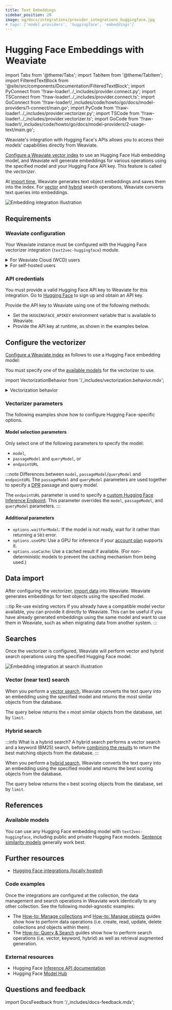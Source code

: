 ```yaml
---
title: Text Embeddings
sidebar_position: 20
image: og/docs/integrations/provider_integrations_huggingface.jpg
# tags: ['model providers', 'huggingface', 'embeddings']
---
```


# Hugging Face Embeddings with Weaviate


import Tabs from '@theme/Tabs';
import TabItem from '@theme/TabItem';
import FilteredTextBlock from '@site/src/components/Documentation/FilteredTextBlock';
import PyConnect from '!!raw-loader!../_includes/provider.connect.py';
import TSConnect from '!!raw-loader!../_includes/provider.connect.ts';
import GoConnect from '!!raw-loader!/_includes/code/howto/go/docs/model-providers/1-connect/main.go';
import PyCode from '!!raw-loader!../_includes/provider.vectorizer.py';
import TSCode from '!!raw-loader!../_includes/provider.vectorizer.ts';
import GoCode from '!!raw-loader!/_includes/code/howto/go/docs/model-providers/2-usage-text/main.go';

Weaviate's integration with Hugging Face's APIs allows you to access their models' capabilities directly from Weaviate.

[Configure a Weaviate vector index](#configure-the-vectorizer) to use an Hugging Face Hub embedding model, and Weaviate will generate embeddings for various operations using the specified model and your Hugging Face API key. This feature is called the *vectorizer*.

At [import time](#data-import), Weaviate generates text object embeddings and saves them into the index. For [vector](#vector-near-text-search) and [hybrid](#hybrid-search) search operations, Weaviate converts text queries into embeddings.

![Embedding integration illustration](../_includes/integration_huggingface_embedding.png)

## Requirements

### Weaviate configuration

Your Weaviate instance must be configured with the Hugging Face vectorizer integration (`text2vec-huggingface`) module.

<details>
  <summary>For Weaviate Cloud (WCD) users</summary>

This integration is enabled by default on Weaviate Cloud (WCD) serverless instances.

</details>

<details>
  <summary>For self-hosted users</summary>

- Check the [cluster metadata](/deploy/configuration/meta.md) to verify if the module is enabled.
- Follow the [how-to configure modules](../../configuration/modules.md) guide to enable the module in Weaviate.

</details>

### API credentials

You must provide a valid Hugging Face API key to Weaviate for this integration. Go to [Hugging Face](https://huggingface.co/docs/api-inference/en/quicktour) to sign up and obtain an API key.

Provide the API key to Weaviate using one of the following methods:

- Set the `HUGGINGFACE_APIKEY` environment variable that is available to Weaviate.
- Provide the API key at runtime, as shown in the examples below.

<Tabs groupId="languages">

 <TabItem value="py" label="Python API v4">
    <FilteredTextBlock
      text={PyConnect}
      startMarker="# START HuggingFaceInstantiation"
      endMarker="# END HuggingFaceInstantiation"
      language="py"
    />
  </TabItem>

 <TabItem value="js" label="JS/TS API v3">
    <FilteredTextBlock
      text={TSConnect}
      startMarker="// START HuggingFaceInstantiation"
      endMarker="// END HuggingFaceInstantiation"
      language="ts"
    />
  </TabItem>

  <TabItem value="go" label="Go">
    <FilteredTextBlock
      text={GoConnect}
      startMarker="// START HuggingFaceInstantiation"
      endMarker="// END HuggingFaceInstantiation"
      language="goraw"
    />
  </TabItem>
</Tabs>

## Configure the vectorizer

[Configure a Weaviate index](../../manage-collections/vector-config.mdx#specify-a-vectorizer) as follows to use a Hugging Face embedding model:

<Tabs groupId="languages">
  <TabItem value="py" label="Python API v4">
    <FilteredTextBlock
      text={PyCode}
      startMarker="# START BasicVectorizerHuggingFace"
      endMarker="# END BasicVectorizerHuggingFace"
      language="py"
    />
  </TabItem>

  <TabItem value="js" label="JS/TS API v3">
    <FilteredTextBlock
      text={TSCode}
      startMarker="// START BasicVectorizerHuggingFace"
      endMarker="// END BasicVectorizerHuggingFace"
      language="ts"
    />
  </TabItem>

  <TabItem value="go" label="Go">
    <FilteredTextBlock
      text={GoCode}
      startMarker="// START BasicVectorizerHuggingFace"
      endMarker="// END BasicVectorizerHuggingFace"
      language="goraw"
    />
  </TabItem>
</Tabs>

You must specify one of the [available models](#available-models) for the vectorizer to use.

import VectorizationBehavior from '/_includes/vectorization.behavior.mdx';

<details>
  <summary>Vectorization behavior</summary>

<VectorizationBehavior/>

</details>

### Vectorizer parameters

The following examples show how to configure Hugging Face-specific options.

<Tabs groupId="languages">
  <TabItem value="py" label="Python API v4">
    <FilteredTextBlock
      text={PyCode}
      startMarker="# START FullVectorizerHuggingFace"
      endMarker="# END FullVectorizerHuggingFace"
      language="py"
    />
  </TabItem>

  <TabItem value="js" label="JS/TS API v3">
    <FilteredTextBlock
      text={TSCode}
      startMarker="// START FullVectorizerHuggingFace"
      endMarker="// END FullVectorizerHuggingFace"
      language="ts"
    />
  </TabItem>

 <TabItem value="go" label="Go">
    <FilteredTextBlock
      text={GoCode}
      startMarker="// START FullVectorizerHuggingFace"
      endMarker="// END FullVectorizerHuggingFace"
      language="goraw"
    />
  </TabItem>

</Tabs>

#### Model selection parameters

Only select one of the following parameters to specify the model:

- `model`,
- `passageModel` and `queryModel`, or
- `endpointURL`

:::note Differences between `model`, `passageModel`/`queryModel` and `endpointURL`
The `passageModel` and `queryModel` parameters are used together to specify a [DPR](https://huggingface.co/docs/transformers/en/model_doc/dpr) passage and query model.

The `endpointURL` parameter is used to specify a [custom Hugging Face Inference Endpoint](https://huggingface.co/inference-endpoints). This parameter overrides the `model`, `passageModel`, and `queryModel` parameters.
:::

#### Additional parameters

- `options.waitForModel`: If the model is not ready, wait for it rather than returning a `503` error.
- `options.useGPU`: Use a GPU for inference if your [account plan](https://huggingface.co/inference-api#pricing) supports it.
- `options.useCache`: Use a cached result if available. (For non-deterministic models to prevent the caching mechanism from being used.)

## Data import

After configuring the vectorizer, [import data](../../manage-objects/import.mdx) into Weaviate. Weaviate generates embeddings for text objects using the specified model.

<Tabs groupId="languages">

 <TabItem value="py" label="Python API v4">
    <FilteredTextBlock
      text={PyCode}
      startMarker="# START BatchImportExample"
      endMarker="# END BatchImportExample"
      language="py"
    />
  </TabItem>

 <TabItem value="js" label="JS/TS API v3">
    <FilteredTextBlock
      text={TSCode}
      startMarker="// START BatchImportExample"
      endMarker="// END BatchImportExample"
      language="ts"
    />
  </TabItem>

  <TabItem value="go" label="Go">
    <FilteredTextBlock
      text={GoCode}
      startMarker="// START BatchImportExample"
      endMarker="// END BatchImportExample"
      language="goraw"
    />
  </TabItem>
</Tabs>

:::tip Re-use existing vectors
If you already have a compatible model vector available, you can provide it directly to Weaviate. This can be useful if you have already generated embeddings using the same model and want to use them in Weaviate, such as when migrating data from another system.
:::

## Searches

Once the vectorizer is configured, Weaviate will perform vector and hybrid search operations using the specified Hugging Face model.

![Embedding integration at search illustration](../_includes/integration_huggingface_embedding_search.png)

### Vector (near text) search

When you perform a [vector search](../../search/similarity.md#search-with-text), Weaviate converts the text query into an embedding using the specified model and returns the most similar objects from the database.

The query below returns the `n` most similar objects from the database, set by `limit`.

<Tabs groupId="languages">

 <TabItem value="py" label="Python API v4">
    <FilteredTextBlock
      text={PyCode}
      startMarker="# START NearTextExample"
      endMarker="# END NearTextExample"
      language="py"
    />
  </TabItem>

 <TabItem value="js" label="JS/TS API v3">
    <FilteredTextBlock
      text={TSCode}
      startMarker="// START NearTextExample"
      endMarker="// END NearTextExample"
      language="ts"
    />
  </TabItem>

 <TabItem value="go" label="Go">
    <FilteredTextBlock
      text={GoCode}
      startMarker="// START NearTextExample"
      endMarker="// END NearTextExample"
      language="goraw"
    />
  </TabItem>
</Tabs>

### Hybrid search

:::info What is a hybrid search?
A hybrid search performs a vector search and a keyword (BM25) search, before [combining the results](../../search/hybrid.md) to return the best matching objects from the database.
:::

When you perform a [hybrid search](../../search/hybrid.md), Weaviate converts the text query into an embedding using the specified model and returns the best scoring objects from the database.

The query below returns the `n` best scoring objects from the database, set by `limit`.

<Tabs groupId="languages">

 <TabItem value="py" label="Python API v4">
    <FilteredTextBlock
      text={PyCode}
      startMarker="# START HybridExample"
      endMarker="# END HybridExample"
      language="py"
    />
  </TabItem>

 <TabItem value="js" label="JS/TS API v3">
    <FilteredTextBlock
      text={TSCode}
      startMarker="// START HybridExample"
      endMarker="// END HybridExample"
      language="ts"
    />
  </TabItem>

 <TabItem value="go" label="Go">
    <FilteredTextBlock
      text={GoCode}
      startMarker="// START HybridExample"
      endMarker="// END HybridExample"
      language="goraw"
    />
  </TabItem>
</Tabs>

## References

### Available models

You can use any Hugging Face embedding model with `text2vec-huggingface`, including public and private Hugging Face models. [Sentence similarity models](https://huggingface.co/models?pipeline_tag=sentence-similarity&sort=downloads) generally work best.

## Further resources

- [Hugging Face integrations (locally hosted)](../transformers/index.md)

### Code examples

Once the integrations are configured at the collection, the data management and search operations in Weaviate work identically to any other collection. See the following model-agnostic examples:

- The [How-to: Manage collections](../../manage-collections/index.mdx) and [How-to: Manage objects](../../manage-objects/index.mdx) guides show how to perform data operations (i.e. create, read, update, delete collections and objects within them).
- The [How-to: Query & Search](../../search/index.mdx) guides show how to perform search operations (i.e. vector, keyword, hybrid) as well as retrieval augmented generation.

### External resources

- Hugging Face [Inference API documentation](https://huggingface.co/docs/api-inference/en/quicktour)
- Hugging Face [Model Hub](https://huggingface.co/models)

## Questions and feedback

import DocsFeedback from '/_includes/docs-feedback.mdx';

<DocsFeedback/>
